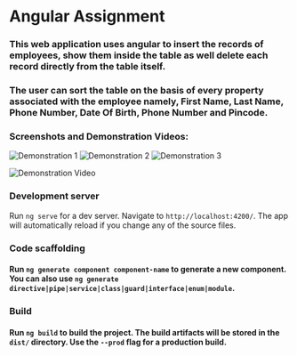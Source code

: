 # Angular Assignment

### This web application uses angular to insert the records of employees, show them inside the table as well delete each record directly from the table itself.

### The user can sort the table on the basis of every property associated with the employee namely, First Name, Last Name, Phone Number, Date Of Birth, Phone Number and Pincode.

### Screenshots and Demonstration Videos:

![Demonstration 1](./src/app/assets/images/demo-1.png)
![Demonstration 2](./src/app/assets/images/demo-2.png)
![Demonstration 3](./src/app/assets/images/demo-3.png)

![Demonstration Video](./src/app/assets/images/Demonstration.gif)


### Development server

Run `ng serve` for a dev server. Navigate to `http://localhost:4200/`. The app will automatically reload if you change any of the source files.

### Code scaffolding

#### Run `ng generate component component-name` to generate a new component. You can also use `ng generate directive|pipe|service|class|guard|interface|enum|module`.

### Build

#### Run `ng build` to build the project. The build artifacts will be stored in the `dist/` directory. Use the `--prod` flag for a production build.

